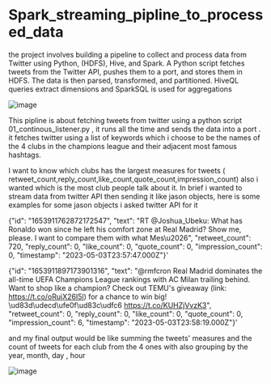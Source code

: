 # Spark_streaming_pipline_to_processed_data
 the project involves building a pipeline to collect and process data from Twitter using Python, (HDFS), Hive, and Spark. A Python script fetches tweets from the Twitter API, pushes them to a port, and stores them in HDFS. The data is then parsed, transformed, and partitioned. HiveQL queries extract dimensions and SparkSQL is used for aggregations
 
 ![image](https://user-images.githubusercontent.com/132618266/236665004-cfe62e93-e5a8-42a9-a70e-b6cb74d8b651.png)

 This pipline is about fetching tweets from twitter using a python script  01_continous_listener.py , it runs all the time and sends the data into a port . it fetches twitter using  a list of keywords which i choose to be the names of the 4 clubs in the champions league 
 and their adjacent most famous hashtags.
 
 I want to know which clubs has the largest measures for tweets ( retweet_count,reply_count,like_count,quote_count,impression_count) also i wanted which is the most club people talk about it.
 In brief i wanted to stream data from twitter API then sending it like jason objects, here is some  examples for some jason objects i asked twitter API for it 
 
 {"id": "1653911762872172547", "text": "RT @Joshua_Ubeku: What has Ronaldo won since he left his comfort zone at Real Madrid? Show me, please. I want to compare them with what Mes\\u2026", "retweet_count": 720, "reply_count": 0, "like_count": 0, "quote_count": 0, "impression_count": 0, "timestamp": "2023-05-03T23:57:47.000Z"}'
 
 {"id": "1653911897173901316", "text": "@rmfcron Real Madrid dominates the all-time UEFA Champions League rankings with AC Milan trailing behind. Want to shop like a champion? Check out TEMU\'s giveaway (link: https://t.co/oRujX26I5l) for a chance to win big! \\ud83d\\udecd\\ufe0f\\ud83c\\udfc6 https://t.co/KUHZjVvzK3", "retweet_count": 0, "reply_count": 0, "like_count": 0, "quote_count": 0, "impression_count": 6, "timestamp": "2023-05-03T23:58:19.000Z"}'
 
 
  and my final output would be like 
  summing the tweets' measures and the count of tweets for each club from the 4 ones with also grouping by the year, month, day , hour 
  
![image](https://user-images.githubusercontent.com/132618266/236658007-d2ec98a8-a8a7-4a19-ba4d-0623986d9a96.png)

 
 
